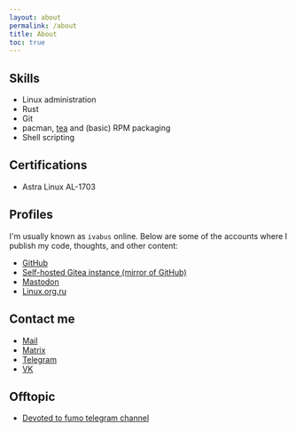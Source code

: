 ```yaml
---
layout: about
permalink: /about
title: About
toc: true
---
```



## Skills

- Linux administration
- Rust
- Git
- pacman, [tea](https://tea.xyz) and (basic) RPM packaging
- Shell scripting

## Certifications

- Astra Linux AL-1703

## Profiles

I'm usually known as `ivabus` online. Below are some of the accounts where I publish my code, thoughts, and other content:

- [GitHub](https://github.com/ivabus)
- [Self-hosted Gitea instance (mirror of GitHub)](https://git.ivabus.dev)
- [Mastodon](https://social.treehouse.systems/@ivabus)
- [Linux.org.ru](https://www.linux.org.ru/people/ivabus/profile)

## Contact me

- <a href="mailto:ivabus@ivabus.dev">Mail</a>
- [Matrix](https://matrix.to/#/@ivabus:matrix.org)
- [Telegram](https://ivabus.t.me)
- [VK](https://vk.com/ivabus)

## Offtopic

- [Devoted to fumo telegram channel](https://ивабус.рф/фумо)
